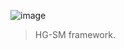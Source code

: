 ![image](https://github.com/user-attachments/assets/27f054d6-4b58-4930-841d-de6b98a292a0)
> HG-SM framework.
